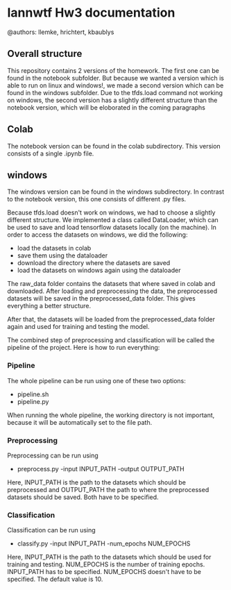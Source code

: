 # Iannwtf Hw3 documentation

@authors: llemke, hrichtert, kbaublys

## Overall structure

This repository contains 2 versions of the homework. The first one can
be found in the notebook subfolder. But because we wanted a version which is 
able to run on linux and windows!, we made a second version which can be found in the windows
subfolder. Due to the tfds.load command not working on windows, the second version has a slightly 
different structure than the notebook version, which will be eloborated in the coming paragraphs

## Colab

The notebook version can be found in the colab subdirectory.
This version consists of a single .ipynb file.

## windows

The windows version can be found in the windows subdirectory.
In contrast to the notebook version, this one consists 
of different .py files. 

Because tfds.load doesn't work on windows, we had to choose a slightly different structure.
We implemented a class called DataLoader, which can be used to save and load tensorflow datasets locally (on the machine).
In order to access the datasets on windows, we did the following:
  - load the datasets in colab
  - save them using the dataloader
  - download the directory where the datasets are saved
  - load the datasets on windows again using the dataloader

The raw_data folder contains the datasets that where saved in colab and downloaded.
After loading and preprocessing the data, the preprocessed datasets will be saved
in the preprocessed_data folder. This gives everything a better structure. 

After that, the datasets will be loaded from the preprocessed_data folder again and
used for training and testing the model. 

The combined step of preprocessing and classification will be called the pipeline 
of the project. Here is how to run everything:

### Pipeline

The whole pipeline can be run using one of these two options:
- pipeline.sh
- pipeline.py

When running the whole pipeline, the working directory is not important,
because it will be automatically set to the file path.

### Preprocessing

Preprocessing can be run using
- preprocess.py -input INPUT_PATH -output OUTPUT_PATH

Here, INPUT_PATH is the path to the datasets which should be preprocessed and
OUTPUT_PATH the path to where the preprocessed datasets should be saved.
Both have to be specified.

### Classification

Classification can be run using
- classify.py -input INPUT_PATH -num_epochs NUM_EPOCHS

Here, INPUT_PATH is the path to the datasets which should be used
for training and testing. NUM_EPOCHS is the number of training
epochs. INPUT_PATH has to be specified. NUM_EPOCHS doesn't have 
to be specified. The default value is 10.